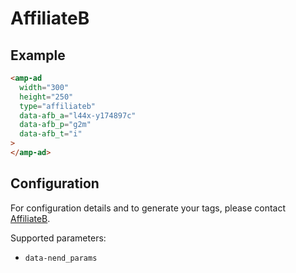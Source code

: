 <!---
Copyright 2016 The AMP HTML Authors. All Rights Reserved.

Licensed under the Apache License, Version 2.0 (the "License");
you may not use this file except in compliance with the License.
You may obtain a copy of the License at

      http://www.apache.org/licenses/LICENSE-2.0

Unless required by applicable law or agreed to in writing, software
distributed under the License is distributed on an "AS-IS" BASIS,
WITHOUT WARRANTIES OR CONDITIONS OF ANY KIND, either express or implied.
See the License for the specific language governing permissions and
limitations under the License.
-->

# AffiliateB

## Example

```html
<amp-ad
  width="300"
  height="250"
  type="affiliateb"
  data-afb_a="l44x-y174897c"
  data-afb_p="g2m"
  data-afb_t="i"
>
</amp-ad>
```

## Configuration

For configuration details and to generate your tags, please contact [AffiliateB](https://www.affiliate-b.com/web/contact/form.php).

Supported parameters:

- `data-nend_params`
